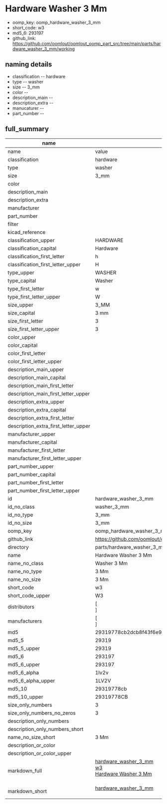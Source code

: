 # Hardware Washer 3 Mm

  
* oomp_key: oomp_hardware_washer_3_mm 
* short_code: w3
* md5_6: 293197  
* github_link: https://github.com/oomlout/oomlout_oomp_part_src/tree/main/parts/hardware_washer_3_mm/working  
## naming details
* classification -- hardware
* type -- washer
* size -- 3_mm
* color -- 
* description_main -- 
* description_extra -- 
* manucaturer -- 
* part_number -- 





## full_summary
| name | value | 
| --- | --- | 
| name | value | 
| classification | hardware | 
| type | washer | 
| size | 3_mm | 
| color |  | 
| description_main |  | 
| description_extra |  | 
| manufacturer |  | 
| part_number |  | 
| filter |  | 
| kicad_reference |  | 
| classification_upper | HARDWARE | 
| classification_capital | Hardware | 
| classification_first_letter | h | 
| classification_first_letter_upper | H | 
| type_upper | WASHER | 
| type_capital | Washer | 
| type_first_letter | w | 
| type_first_letter_upper | W | 
| size_upper | 3_MM | 
| size_capital | 3 mm | 
| size_first_letter | 3 | 
| size_first_letter_upper | 3 | 
| color_upper |  | 
| color_capital |  | 
| color_first_letter |  | 
| color_first_letter_upper |  | 
| description_main_upper |  | 
| description_main_capital |  | 
| description_main_first_letter |  | 
| description_main_first_letter_upper |  | 
| description_extra_upper |  | 
| description_extra_capital |  | 
| description_extra_first_letter |  | 
| description_extra_first_letter_upper |  | 
| manufacturer_upper |  | 
| manufacturer_capital |  | 
| manufacturer_first_letter |  | 
| manufacturer_first_letter_upper |  | 
| part_number_upper |  | 
| part_number_capital |  | 
| part_number_first_letter |  | 
| part_number_first_letter_upper |  | 
| id | hardware_washer_3_mm | 
| id_no_class | washer_3_mm | 
| id_no_type | 3_mm | 
| id_no_size | 3_mm | 
| oomp_key | oomp_hardware_washer_3_mm | 
| github_link | https://github.com/oomlout/oomlout_oomp_part_src/tree/main/parts/hardware_washer_3_mm/working | 
| directory | parts/hardware_washer_3_mm | 
| name | Hardware Washer 3 Mm | 
| name_no_class | Washer 3 Mm | 
| name_no_type | 3 Mm | 
| name_no_size | 3 Mm | 
| short_code | w3 | 
| short_code_upper | W3 | 
| distributors | [<br>] | 
| manufacturers | [<br>] | 
| md5 | 29319778cb2dcb8f43f6e9c9fbeef7e0 | 
| md5_5 | 29319 | 
| md5_5_upper | 29319 | 
| md5_6 | 293197 | 
| md5_6_upper | 293197 | 
| md5_6_alpha | 1lv2v | 
| md5_6_alpha_upper | 1LV2V | 
| md5_10 | 29319778cb | 
| md5_10_upper | 29319778CB | 
| size_only_numbers | 3 | 
| size_only_numbers_no_zeros | 3 | 
| description_only_numbers |  | 
| description_only_numbers_short |   | 
| name_no_size_short | 3 Mm | 
| description_or_color |   | 
| description_or_color_upper |   | 
| markdown_full | [hardware_washer_3_mm](https://github.com/oomlout/oomlout_oomp_part_src/tree/main/parts/hardware_washer_3_mm/working)<br>[w3](https://github.com/oomlout/oomlout_oomp_part_src/tree/main/parts/hardware_washer_3_mm/working)<br>[Hardware Washer 3 Mm](https://github.com/oomlout/oomlout_oomp_part_src/tree/main/parts/hardware_washer_3_mm/working)<br><br> | 
| markdown_short | [hardware_washer_3_mm](https://github.com/oomlout/oomlout_oomp_part_src/tree/main/parts/hardware_washer_3_mm/working)<br><br> | 
